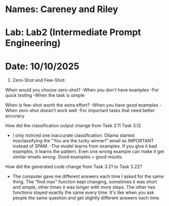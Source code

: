 # Names: Careney and Riley
# Lab: Lab2 (Intermediate Prompt Engineering)
# Date: 10/10/2025

1. Zero-Shot and Few-Shot:

When would you choose zero-shot?
-When you don't have examples
-For quick testing
-When the task is simple


When is few-shot worth the extra effort?
-When you have good examples
-When zero-shot doesn't work well
-For important tasks that need better accuracy

How did the classification output change from Task 3.11 Task 3.12
- I only noticed one inaccurate classification: Ollama started misclassifying the "You are the lucky winner!" email as IMPORTANT instead of SPAM.
-The model learns from examples. If you give it bad examples, it learns the pattern. Even one wrong example can make it get similar emails wrong. Good examples = good results.

How did the generated code change from Task 3.21 to Task 3.22?
- The computer gave me different answers each time I asked for the same thing. The "find max" function kept changing, sometimes it was short and simple, other times it was longer with more steps. The other two functions stayed exactly the same every time. It's like when you ask people the same question and get slightly different answers each time.
